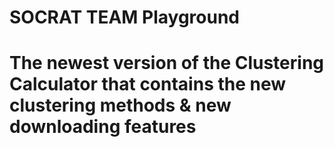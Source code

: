 # SOCRAT TEAM Playground
# The newest version of the Clustering Calculator that contains the new clustering methods & new downloading features
